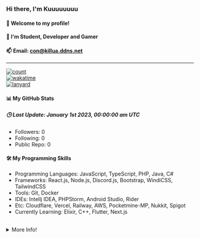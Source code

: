 
<h3><b>Hi there, I'm Kuuuuuuuu</b></h3>
<h4>👋 Welcome to my profile!</h4>
<h4>👀 I'm Student, Developer and Gamer</h4>

<h4>📫 Email: <a href="mailto"con@killua.ddns.net">con@killua.ddns.net</a></h4>
<hr/>
<a href="https://killua.ddns.net">
    <img alt="count" src="https://moe-counter.glitch.me/get/@KohakuChan-Dev?theme=rule34"/>
</a>
<br/>
<a href="https://user-badge.committers.top/thailand/KohakuChan-Dev">
    <img alt="wakatime" src="https://user-badge.committers.top/thailand/Kuuuuuuuu.svg"/>
</a>
<br/>
<a href="https://killua.ddns.net">
    <img alt="lanyard" src="https://lanyard.cnrad.dev/api/568093374662311956"/>
</a>
<br/>
<h4>📊 My GitHub Stats</h4>
<h5><b>🕒 Last Update: January 1st 2023, 00:00:00 am UTC</b></h5>
<ul>
    <li>Followers: 0</li>
    <li>Following: 0</li>
    <li>Public Repo: 0</li>
</ul>
<h4>🛠️ My Programming Skills</h4>
<ul>
    <li>Programming Languages: JavaScript, TypeScript, PHP, Java, C#</li>
    <li>Frameworks: React.js, Node.js, Discord.js, Bootstrap, WindiCSS, TailwindCSS</li>
    <li>Tools: Git, Docker</li>
    <li>IDEs: Intellj IDEA, PHPStorm, Android Studio, Rider</li>
    <li>Etc: Cloudflare, Vercel, Railway, AWS, Pocketmine-MP, Nukkit, Spigot</li>
    <li>Currently Learning: Elixir, C++, Flutter, Next.js</li>
</ul>
<br/>
<details>
    <summary>More Info!</summary>
    <br/>
    <br/>
    <a href="https://killua.ddns.net">
        <div align="center">
            <img alt="github" src="https://github-readme-stats.vercel.app/api?username=KohakuChan-Dev&show_icons=true&include_all_commits=true&line_height=28.5&count_private=true&title_color=82CAFF&icon_color=82CAFF&bg_color=191970&theme=nord"/>
            <br/>
            <img alt="github" src="https://github-readme-stats.vercel.app/api/top-langs?username=KohakuChan-Dev&langs_count=15&layout=compact&count_private=true&title_color=82CAFF&icon_color=82CAFF&bg_color=191970&theme=nord"/>
            <br/>
            <img alt="trophy" src="https://github-profile-trophy.vercel.app/?username=KohakuChan-Dev&row=2&column=4&theme=algolia"/>
            <br/>
            <img alt="streak" src="https://github-readme-streak-stats.herokuapp.com/?user=KohakuChan-Dev&theme=dark&background=191970"/>
            <br/>
            <img alt="activity" src="https://github-readme-activity-graph.cyclic.app/graph?username=KohakuChan-Dev&bg_color=191970&theme=github"/>
            <br/>
            <img alt="repo" src="https://github-contributor-stats.vercel.app/api?username=KohakuChan-Dev&show_icons=true&include_all_commits=true&line_height=28.5&count_private=true&title_color=82CAFF&icon_color=82CAFF&bg_color=191970&theme=nord"/>
        </div>    
    </a>
</details>
